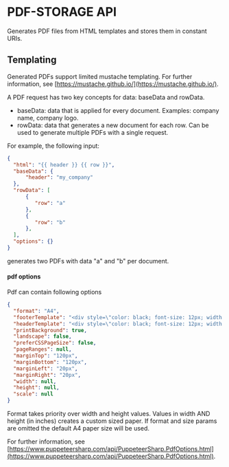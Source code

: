 ﻿# PDF-STORAGE API

Generates PDF files from HTML templates and stores them in constant URIs.

## Templating

Generated PDFs support limited mustache templating.
For further information, see [https://mustache.github.io/](https://mustache.github.io/).

A PDF request has two key concepts for data: baseData and rowData.

- baseData: data that is applied for every document. Examples:
company name, company logo.
- rowData: data that generates a new document for each row. Can be used to
generate multiple PDFs with a single request.

For example, the following input:

```json
{
  "html": "{{ header }} {{ row }}",
  "baseData": {
      "header": "my_company"
  },
  "rowData": [
      {
         "row": "a"
      },
      {
         "row": "b"
      },
  ],
  "options": {}
}
```

generates two PDFs with data "a" and "b" per document.

#### pdf options

Pdf can contain following options

```json
{
  "format": "A4",
  "footerTemplate": "<div style=\"color: black; font-size: 12px; width: 100%; margin-left: 28px;\"><span class=\"pageNumber\"></span>/<span class=\"totalPages\"></span></div>",
  "headerTemplate": "<div style=\"color: black; font-size: 12px; width: 100%; margin-left: 28px;\">Some header</div>",
  "printBackground": true,
  "landscape": false,
  "preferCSSPageSize": false,
  "pageRanges": null,
  "marginTop": "120px",
  "marginBottom": "120px",
  "marginLeft": "20px",
  "marginRight": "20px",
  "width": null,
  "height": null,
  "scale": null
}
```
Format takes priority over width and height values. Values in width AND height (in inches) creates a custom sized paper. If format and size params are omitted the default A4 paper size will be used.

For further information, see [https://www.puppeteersharp.com/api/PuppeteerSharp.PdfOptions.html](https://www.puppeteersharp.com/api/PuppeteerSharp.PdfOptions.html).
